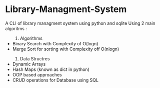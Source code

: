 # Library-Managment-System
A CLI of library managment system using python and sqlite
Using 2 main algoritms :
<ul>
<ol>
<li>Algorithms</li>
</ol>
<li>Binary Search with Complexity of O(logn)</li>
<li>Merge Sort for sorting with Complexity off O(nlogn)</li>

<ol>
<li>Data Structres</li>
</ol>
<li>Dynamic Arrays</li>
<li>Hash Maps (known as dict in python)</li>
<li>OOP based approaches</li>
<li>CRUD operations for Database using SQL</li>

</ul>
